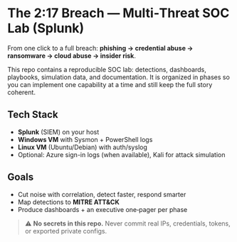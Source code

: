 # The 2:17 Breach — Multi‑Threat SOC Lab (Splunk)

From one click to a full breach: **phishing → credential abuse → ransomware → cloud abuse → insider risk**.

This repo contains a reproducible SOC lab: detections, dashboards, playbooks, simulation data, and documentation.
It is organized in phases so you can implement one capability at a time and still keep the full story coherent.

## Tech Stack
- **Splunk** (SIEM) on your host
- **Windows VM** with Sysmon + PowerShell logs
- **Linux VM** (Ubuntu/Debian) with auth/syslog
- Optional: Azure sign-in logs (when available), Kali for attack simulation

## Goals
- Cut noise with correlation, detect faster, respond smarter
- Map detections to **MITRE ATT&CK**
- Produce dashboards + an executive one‑pager per phase

> ⚠️ **No secrets in this repo.** Never commit real IPs, credentials, tokens, or exported private configs.

